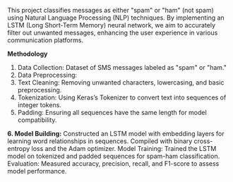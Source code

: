 This project classifies messages as either "spam" or "ham" (not spam) using Natural Language Processing (NLP) techniques. By implementing an LSTM (Long Short-Term Memory) neural network, we aim to accurately filter out unwanted messages, enhancing the user experience in various communication platforms.

**Methodology**
1. Data Collection: Dataset of SMS messages labeled as "spam" or "ham."
2. Data Preprocessing:
3. Text Cleaning: Removing unwanted characters, lowercasing, and basic preprocessing.
4. Tokenization: Using Keras’s Tokenizer to convert text into sequences of integer tokens.
5. Padding: Ensuring all sequences have the same length for model compatibility.

**6. Model Building:**
Constructed an LSTM model with embedding layers for learning word relationships in sequences.
Compiled with binary cross-entropy loss and the Adam optimizer.
Model Training: Trained the LSTM model on tokenized and padded sequences for spam-ham classification.
Evaluation: Measured accuracy, precision, recall, and F1-score to assess model performance. 
